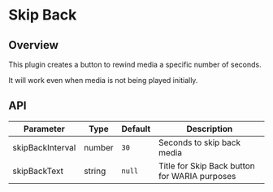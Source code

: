 # Skip Back

## Overview

This plugin creates a button to rewind media a specific number of seconds.

It will work even when media is not being played initially.

## API

Parameter | Type | Default | Description
------ | --------- | ------- | --------
skipBackInterval | number | `30` | Seconds to skip back media
skipBackText | string | `null` | Title for Skip Back button for WARIA purposes
